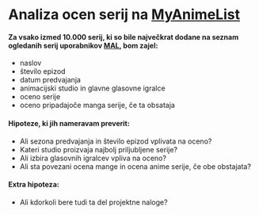 Analiza ocen serij na [MyAnimeList](https://myanimelist.net/topanime.php?type=bypopularity)
==========================================

#### Za vsako izmed 10.000 serij, ki so bile največkrat dodane na seznam ogledanih serij uporabnikov [MAL](https://myanimelist.net/topanime.php?type=bypopularity), bom zajel:
* naslov
* število epizod
* datum predvajanja
* animacijski studio in glavne glasovne igralce
* oceno serije
* oceno pripadajoče manga serije, če ta obsataja

#### Hipoteze, ki jih nameravam preverit:
* Ali sezona predvajanja in število epizod vplivata na oceno?
* Kateri studio proizvaja najbolj priljubljene serije?
* Ali izbira glasovnih igralcev vpliva na oceno?
* Ali sta povezani ocena mange in ocena anime serije, če obe obstajata?

#### Extra hipoteza:
* Ali kdorkoli bere tudi ta del projektne naloge?
